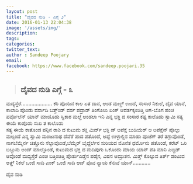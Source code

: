 ```yaml
---
layout: post
title: "ದೈವದ ನುಡಿ - ಎಗ್ಗೆ ೨"
date: 2016-01-13 22:04:38
image: '/assets/img/'
description:
tags:
categories:
twitter_text:
author : Sandeep Poojary
email: 
facebook: https://www.facebook.com/sandeep.poojari.35
---
```


>## ದೈವದ ನುಡಿ ಎಗ್ಗೆ - ೩


> 
ಮದ್ಯಸ್ತೆರೆ..................... ಕರಿ ಪೊಯಿನ  ಕಾಲ ಏತ ದಾನ, ಆಂಡ ಮಣ್ಣ್ ಉಂದೆ, 
ಸಂಸಾರ ನಿಕುಲೆ, ದೈವ  ಯಾನೆ, ಕಾಲಾದಿ ಪೊಂಡು ವರ್ಸಾದಿ ಬತ್ತ್ಂಡ್ ವರ್ಸ ಪದ್ರಾಡ್ ತಿಂಗೊಲು 
ಏಂಕ್ ಆವರ್ತಕ್ಕಂಚಿತ್ತಿ ಆಗ-ಬೊಗ ಪಂಚ ಪರ್ವೊಲೆನ್ ಯಾನ್ ಮಾಯೊಡು  ಸ್ವಿಕಾರ ಮಲ್ತೆ ಅಂಡಲಾ 
ಇನಿ  ಎನ್ನ ಭಕ್ತಿ ದ ಸಂಸಾರ ಕಷ್ಟ ಕಾಲೊಡು ಸ್ವಾಮಿ ಸತ್ಯ ಈಯೆ ಕಾಪೊಡು  ಸುಖ ತ ಕಾಲೊಡು  
ಸತ್ಯ ಈಯೆ ಕಾತೊಂಡ  ಪನ್ಪಿನ  ರಾಶಿ ದ ಕುಟುಮ  ಶಕ್ತಿ ಮಿರ್ದ್ ಭಕ್ತಿ ಡ್ ಅಪೆಕ್ಷೆ 
ಬುಡಿಯೆರ್ ಅ ಅಪೆಕ್ಷೆನ್ ಪೊಲ್ಲು ಮಲ್ಪಂದೆ ಎನ್ನ ಸ್ವಾಮಿ ಮಂಜುನಾಥ ದೆವೆರೆ ಪಾದ ಪತೊಂದೆ, 
ಅಪ್ಪೆ ಉಳ್ಳಾಲ್ದಿನ ಮಾಹಾ ಪೂಜೆಗ್ ತರೆ ತಗ್ಗಾವೊಂಡೆ, ನಾಗಬೆಮ್ಮೆರ್ನ ಚಿತ್ತೊನು 
ಸೆಲ್ಪಾವೊಂಡೆ,ಬೆಮ್ಮೆರ್ ಬೈದ್ದೆರ್ಲೆನ ಸುರಿಯದ ಮೊನೆತ ಧರ್ಮೊನು ಪತೊಂಡೆ, ಕರೆಟ್ ಒರಿ 
ಬಬ್ಬುನು ಅಂದ್ ಮಾಲ್ತೊಂಡೆ, ಕುಟುಮದ ಭಕ್ತಿ ದ ಮದಿಪುಗು  ಒಕೊಂದು ಮಾಯ ಯಾನ್ ಪತಿ ಮಾನಿ 
ಎಚ್ಚಿಡ್ ಆವೊಂಡೆ ಮದ್ಯಸ್ತೆರೆ ಎಂಚ ಬತ್ತಿಂಚಿತ್ತಿ ಪೊರ್ತುಎಡ್ಡೆನ ಪಡ್ಕೆನ, ವಿಷನ 
ಅಮ್ರುತನ. ಮಿತ್ತ್ ಕೊಲ್ಪುವ ತಿರ್ತ್ ಡಂಟುವ ಅತ್ತ್ ನಿಕಲೆ ಒಂಜಿ ಸಾದಿ ಎಂಕ್ ಒಂಜಿ ಸಾದಿ 
ಆದ್ ಪೊವ ನ್ಯಾಯ  ಕೆನುವೆ ಯಾನ್............

ದೈವ ನುಡಿ




